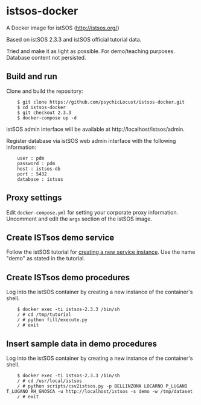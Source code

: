 # istsos-docker

A Docker image for istSOS (http://istsos.org/)

Based on istSOS 2.3.3 and istSOS official tutorial data.

Tried and make it as light as possible. For demo/teaching purposes. Database content not persisted.

## Build and run

Clone and build the repository:
```
    $ git clone https://github.com/psychicLocust/istsos-docker.git
    $ cd istsos-docker
    $ git checkout 2.3.3
    $ docker-compose up -d
```
istSOS admin interface will be available at http://localhost/istsos/admin.

Register database via istSOS web admin interface with the following information:
```
    user : pdm
    password : pdm
    host : istsos-db
    port : 5432
    database : istsos
```
## Proxy settings

Edit `docker-compose.yml` for setting your corporate proxy information. Uncomment and edit the `args` section of the istSOS image.


## Create ISTsos demo service

Follow the istSOS tutorial for [creating a new service instance](http://istsos.org/en/latest/doc/ws_instances.html#creating-a-new-service-instance). Use the name "demo" as stated in the tutorial.

## Create ISTsos demo procedures

Log into the istSOS container by creating a new instance of the container's shell.
```
    $ docker exec -ti istsos-2.3.3 /bin/sh
    / # cd /tmp/tutorial
    / # python fill/execute.py
    / # exit
```
## Insert sample data in demo procedures

Log into the istSOS container by creating a new instance of the container's shell.
```
    $ docker exec -ti istsos-2.3.3 /bin/sh
    / # cd /usr/local/istsos
    / # python scripts/csv2istsos.py -p BELLINZONA LOCARNO P_LUGANO T_LUGANO RH_GNOSCA -u http://localhost/istsos -s demo -w /tmp/dataset
    / # exit
```
